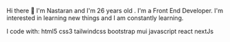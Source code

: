Hi there 👋 I'm Nastaran and I'm 26 years old . I'm a Front End Developer. I'm interested in learning new things and I am constantly learning.

 I code with:
html5  css3 tailwindcss bootstrap mui javascript react nextJs    
